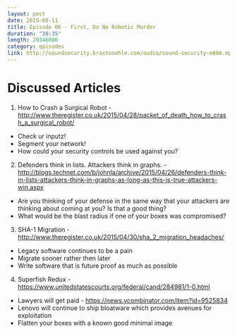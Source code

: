 ```yaml
---
layout: post
date: 2015-05-11
title: Episode 06 - First, Do No Robotic Murder
duration: "30:35"
length: 29346086
category: episodes
link: http://soundsecurity.braxtonehle.com/audio/sound-security-e006.mp3
---
```


# Discussed Articles
1. How to Crash a Surgical Robot - http://www.theregister.co.uk/2015/04/28/packet_of_death_how_to_crash_a_surgical_robot/
* Check ur inputz!
* Segment your network!
* How could your security controls be used against you?

2. Defenders think in lists. Attackers think in graphs. - http://blogs.technet.com/b/johnla/archive/2015/04/26/defenders-think-in-lists-attackers-think-in-graphs-as-long-as-this-is-true-attackers-win.aspx
* Are you thinking of your defense in the same way that your attackers are thinking about coming at you? Is that a good thing?
* What would be the blast radius if one of your boxes was compromised?

3. SHA-1 Migration - http://www.theregister.co.uk/2015/04/30/sha_2_migration_headaches/
* Legacy software continues to be a pain
* Migrate sooner rather then later
* Write software that is future proof as much as possible

4. Superfish Redux - https://www.unitedstatescourts.org/federal/cand/284981/1-0.html
* Lawyers will get paid - https://news.ycombinator.com/item?id=9525834
* Lenovo will continue to ship bloatware which provides avenues for exploitation  
* Flatten your boxes with a known good minimal image

